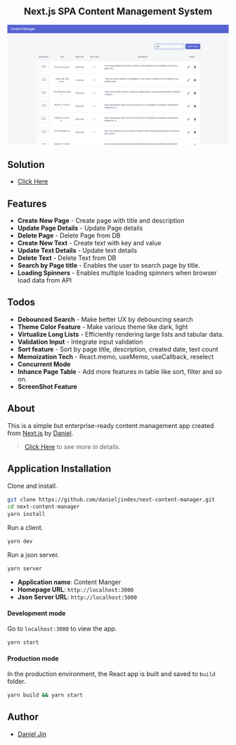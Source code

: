 <h2 align="center">Next.js SPA Content Management System</h2>

![Screenshot](./public/Screenshot.png)

## Solution

- [Click Here](./SOLUTION.md)

## Features

- **Create New Page** - Create page with title and description
- **Update Page Details** - Update Page details
- **Delete Page** - Delete Page from DB
- **Create New Text** - Create text with key and value
- **Update Text Details** - Update text details
- **Delete Text** - Delete Text from DB
- **Search by Page title** - Enables the user to search page by title.
- **Loading Spinners** - Enables multiple loading spinners when browser load data from API

## Todos

- **Debounced Search** - Make better UX by debouncing search
- **Theme Color Feature** - Make various theme like dark, light
- **Virtualize Long Lists** - Efficiently rendering large lists and tabular data.
- **Validation Input** - Integrate input validation
- **Sort feature** - Sort by page title, description, created date, text count
- **Memoization Tech** - React.memo, useMemo, useCallback, reselect
- **Concurrent Mode**
- **Inhance Page Table** - Add more features in table like sort, filter and so on.
- **ScreenShot Feature**

## About

This is a simple but enterprise-ready content management app created from [Next.js](https://nextjs.org/) by [Daniel](https://github.com/danieljindev/).

> [Click Here](./assets/Screenshot.png) to see more in details.

## Application Installation

Clone and install.

```bash
git clone https://github.com/danieljindev/next-content-manager.git
cd next-content-manager
yarn install
```

Run a client.

```bash
yarn dev
```

Run a json server.

```bash
yarn server
```

- **Application name**: Content Manger
- **Homepage URL**: `http://localhost:3000`
- **Json Server URL**: `http://localhost:5000`

#### Development mode

Go to `localhost:3000` to view the app.

```bash
yarn start
```

#### Production mode

In the production environment, the React app is built and saved to `build` folder.

```bash
yarn build && yarn start
```

## Author

- [Daniel Jin](https://github.com/danieljindev/)
